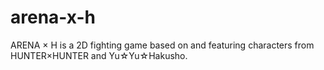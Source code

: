 # arena-x-h
ARENA × H is a 2D fighting game based on and featuring characters from HUNTER×HUNTER and Yu☆Yu☆Hakusho.
